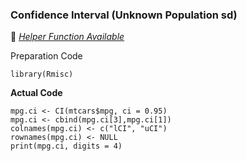 ### Confidence Interval (Unknown Population sd)
:white_heart: [_Helper Function Available_](../../[SC]-Descriptive-Analytics/[SC]-Sampling-and-Estimation/[HF]-Confidence-Interval-Unknown-Population-sd.md)

Preparation Code
```
library(Rmisc)
```
**Actual Code**
```
mpg.ci <- CI(mtcars$mpg, ci = 0.95)
mpg.ci <- cbind(mpg.ci[3],mpg.ci[1])
colnames(mpg.ci) <- c("lCI", "uCI")
rownames(mpg.ci) <- NULL
print(mpg.ci, digits = 4)
```
